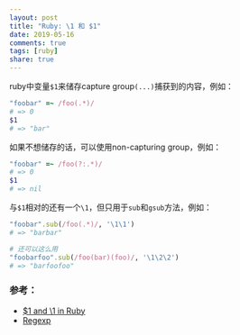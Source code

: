 ```yaml
---
layout: post
title: "Ruby: \1 和 $1"
date: 2019-05-16
comments: true
tags: [ruby]
share: true
---
```

ruby中变量`$1`来储存capture group`(...)`捕获到的内容，例如：

```ruby
"foobar" =~ /foo(.*)/
# => 0
$1
# => "bar"
```

如果不想储存的话，可以使用non-capturing group，例如：

```ruby
"foobar" =~ /foo(?:.*)/
# => 0
$1
# => nil
```

与`$1`相对的还有一个`\1`，但只用于`sub`和`gsub`方法，例如：

```ruby
"foobar".sub(/foo(.*)/, '\1\1')
# => "barbar"

# 还可以这么用
"foobarfoo".sub(/foo(bar)(foo)/, '\1\2\2')
# => "barfoofoo"
```

### 参考：
* [$1 and \1 in Ruby](https://stackoverflow.com/questions/288573/1-and-1-in-ruby)
* [Regexp](https://ruby-doc.org/core-2.5.1/Regexp.html)

